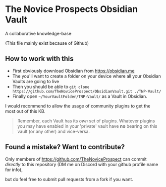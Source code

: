 # The Novice Prospects Obsidian Vault
A collaborative knowledge-base

(This file mainly exist because of Github)

## How to work with this
- First obviously download Obsidian from https://obsidian.me
- The you'll want to create a folder on your device where all your Obsidian Vaults are going to live
- Then you should be able to `git clone https://github.com/TheNoviceProspect/ObsidianVault.git ./TNP-Vault/`
- Finally open `~/YourVaultFolder/TNP-Vault/` as a Vault in Obsidian.

I would recommend to allow the usage of community plugins to get the most out of this KB.

>Remember, each Vault has its *own* set of plugins.
>Whatever plugins you may have enabled in your 'private' vault have **no** bearing on this vault (or any other) and vice-versa.

## Found a mistake? Want to contribute?
Only members of https://github.com/TheNoviceProspect can commit *directly* to this repository (DM me on Discord with your github profile name for info),

but do feel free to submit pull requests from a fork if you want.